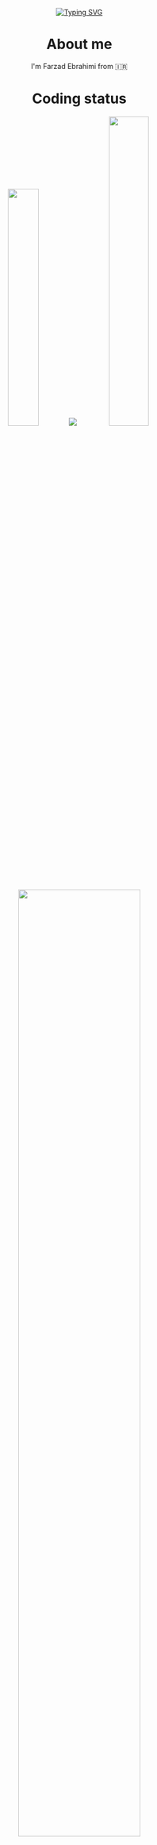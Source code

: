 <div align="center">
  
  [![Typing SVG](https://readme-typing-svg.herokuapp.com?font=Mouse+Memoirs&size=38&pause=600&color=3DC1F7&random=false&width=435&height=80&lines=Welcome+to+my+github+%F0%9F%90%88+)](https://git.io/typing-svg)

</div>

<div align="center">

  # About me 
  <p>
    I'm Farzad Ebrahimi from 🇮🇷
    
  </p>

</div>

<div align="center">
  
  # Coding status

  <img src="https://github-readme-stats.vercel.app/api?username=farzadoxo&hide_border=true&bg_color=0d1117&show_icons=true&rank_icon=github&text_color=ffffff&title_color=8449fe&text_bold=true&ring_color=fa8b17&icon_color=2fffac" width= 35% />
  <img src="https://github-readme-stats.vercel.app/api/top-langs/?username=farzadoxo&layout=compact&bg_color=0d1117&hide_border=true&title_color=9afa09&text_color=ffffff">

  <img src="https://github-readme-streak-stats.herokuapp.com/?user=farzadoxo&theme=black-ice&hide_border=true&stroke=0000&background=0D1117" width= 40% />

  <img src="https://github-profile-trophy.vercel.app/?username=farzadoxo&theme=onedark&no-bg=true&no-frame=true" width= 70% />
  
</div>

<div align="center">

# My skills
| 🎓 Languages | 🎸 Other |
| ----------- | ----------- |
| ![My Skills](https://skillicons.dev/icons?i=py,cs,html,css) | ![Services](https://skillicons.dev/icons?i=js,html,css,wasm)
  
</div>

<div align="center">

# Cantact me
<a href="https://discord.gg/XEpFbnqrTq">
  <img src="https://discord.com/api/guilds/1092045110776180756/widget.png?style=banner2">
</a>

</div>
